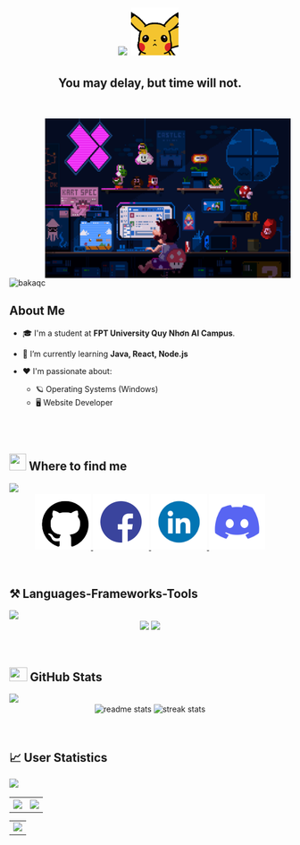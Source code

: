 <h1 align="center">
    <img src="https://readme-typing-svg.herokuapp.com/?font=Righteous&size=35&center=true&vCenter=true&width=500&height=70&duration=4000&lines=Hi+There!;+I'm+Quoc+Chuong!;"/>
    <img src="img/pikachu_hello.gif" width="85">&nbsp;
</h1>

<h2 align="center">You may delay, but time will not.</h2>
<br/>

<br/>
<img align="right" alt="Coding" width="440" height="285" src="img/mario_banner.gif">

<p align="left"> <img src="https://komarev.com/ghpvc/?username=bakaqc&label=Profile%20views&color=0e75b6&style=flat" alt="bakaqc" /> </p>
<h2> About Me </h2>

- 🎓 I'm a student at **FPT University Quy Nhơn AI Campus**.
 
- 🔭 I’m currently learning **Java, React, Node.js**

- ❤️ I'm passionate about:
  - 🪐 Operating Systems (Windows)
  - 🖥️ Website Developer
<br/>

<br/>
<h2> <img src="https://cultofthepartyparrot.com/parrots/hd/60fpsparrot.gif" width="30" height="30"/> Where to find me </h2>
<img src="https://user-images.githubusercontent.com/73097560/115834477-dbab4500-a447-11eb-908a-139a6edaec5c.gif">

<br/>
<div align="center">
  <a href="https://github.com/bakaqc" target="_blank">
    <img src="img/github.gif" width="100">
  </a>
  <a href="https://www.facebook.com/dqchuongbk" target="_blank">
    <img src="img/facebook.gif" width="100">
  </a>
  <a href="https://www.linkedin.com/in/bakaqc" target="_blank">
    <img src="img/linkedin.gif" width="100">
  </a>
  <a href="https://discord.gg/6MyfJvTe" target="_blank">
    <img src="img/discord.gif" width="100">
  </a>
</div>
<br/>


<br/>

<h2> ⚒️ Languages-Frameworks-Tools </h2>

<img src="https://user-images.githubusercontent.com/73097560/115834477-dbab4500-a447-11eb-908a-139a6edaec5c.gif">
<br/>
<div align="center">
    <img src="https://skillicons.dev/icons?i=react,bootstrap,html,css,vscode,github,tailwind,git" />
    <img src="https://skillicons.dev/icons?i=nodejs,javascript,c,java,mysql" /><br>
</div>
<br/>


<br/>

## <img src="https://media.giphy.com/media/cj87CxfRtrUifF3Ryk/giphy.gif" width="32px" height="25px"> GitHub Stats

<img src="https://user-images.githubusercontent.com/73097560/115834477-dbab4500-a447-11eb-908a-139a6edaec5c.gif">
<br/>
<div align=center>
  <img width=390 src="https://github-readme-stats-salesp07.vercel.app/api?username=bakaqc&count_private=true&show_icons=true&theme=react&rank_icon=github&border_radius=10" alt="readme stats" />
  <img width=390 src="https://github-readme-streak-stats-salesp07.vercel.app/?user=bakaqc&count_private=true&theme=react&border_radius=10" alt="streak stats"/>
</div>
<br/>

<br/>

<h2> 📈 User Statistics </h2>
<img src="https://user-images.githubusercontent.com/73097560/115834477-dbab4500-a447-11eb-908a-139a6edaec5c.gif">
<br/>
<div align="center">
<table>
  <tbody>
    <tr>
      <th>
        <a href="https://github-profile-summary-cards.vercel.app/api/cards/repos-per-language?username=bakaqc">
          <img src="https://github-profile-summary-cards.vercel.app/api/cards/repos-per-language?username=bakaqc&theme=dracula"/>
        </a>
      </th>
      <th>
        <a href="https://github-profile-summary-cards.vercel.app/api/cards/most-commit-language?username=bakaqc&">
          <img src="https://github-profile-summary-cards.vercel.app/api/cards/most-commit-language?username=bakaqc&theme=dracula"/>
        </a>
      </th>
    </tr>
  </tbody>
</table>

<table>
  <tbody>
    <tr>
      <td>
        <a href="https://github-profile-summary-cards.vercel.app/api/cards/profile-details?username=bakaqc">
          <img width="715" src="https://github-profile-summary-cards.vercel.app/api/cards/profile-details?username=bakaqc&theme=dracula"/>
        </a>
      </td>
    </tr>
  </tbody>
</table>
</div>
<br/>
